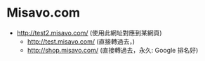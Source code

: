 # Misavo.com

* http://test2.misavo.com/ (使用此網址對應到某網頁)
  * http://test.misavo.com/ (直接轉過去，)
  * http://shop.misavo.com/ (直接轉過去，永久: Google 排名好)

